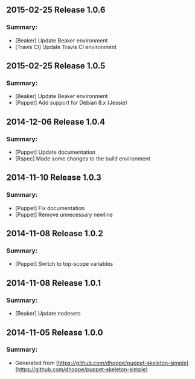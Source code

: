 ## 2015-02-25 Release 1.0.6
### Summary:
- [Beaker] Update Beaker environment
- [Travis CI] Update Travis CI environment

## 2015-02-25 Release 1.0.5
### Summary:
- [Beaker] Update Beaker environment
- [Puppet] Add support for Debian 8.x (Jessie)

## 2014-12-06 Release 1.0.4
### Summary:
- [Puppet] Update documentation
- [Rspec] Made some changes to the build environment

## 2014-11-10 Release 1.0.3
### Summary:
- [Puppet] Fix documentation
- [Puppet] Remove unnecessary newline

## 2014-11-08 Release 1.0.2
### Summary:
- [Puppet] Switch to top-scope variables

## 2014-11-08 Release 1.0.1
### Summary:
- [Beaker] Update nodesets

## 2014-11-05 Release 1.0.0
### Summary:
- Generated from [https://github.com/dhoppe/puppet-skeleton-simple](https://github.com/dhoppe/puppet-skeleton-simple)
